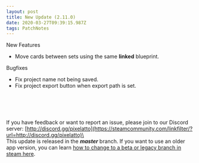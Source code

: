 ```yaml
---
layout: post
title: New Update (2.11.0)
date: 2020-03-27T09:39:15.987Z
tags: PatchNotes
---
```

<!--StartFragment-->

New Features

* Move cards between sets using the same **linked** blueprint.



Bugfixes

* Fix project name not being saved.
* Fix project export button when export path is set.

\
\
\
\
If you have feedback or want to report an issue, please join to our Discord server: [http://discord.gg/pixelatto](https://steamcommunity.com/linkfilter/?url=http://discord.gg/pixelatto)\
\
This update is released in the ***master*** branch. If you want to use an older app version, you can learn [how to change to a beta or legacy branch in steam here](https://steamcommunity.com/linkfilter/?url=https://steamcommunity.com/sharedfiles/filedetails/?id=1129108624).

<!--EndFragment-->